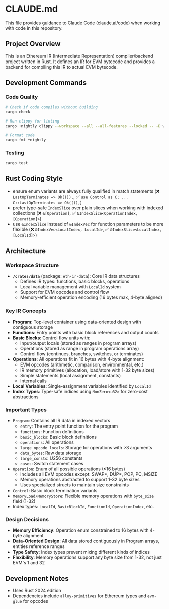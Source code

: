 # CLAUDE.md

This file provides guidance to Claude Code (claude.ai/code) when working with code in this repository.

## Project Overview

This is an Ethereum IR (Intermediate Representation) compiler/backend project written in Rust. It defines an IR for EVM bytecode and provides a backend for compiling this IR to actual EVM bytecode.

## Development Commands

### Code Quality
```bash
# Check if code compiles without building
cargo check

# Run clippy for linting
cargo +nightly clippy --workspace --all --all-features --locked -- -D warnings

# Format code
cargo fmt +nightly
```

### Testing
```bash
cargo test
```

## Rust Coding Style
- ensure enum variants are always fully qualified in match statements (❌ `LastOpTerminates => Ok(()),`, ✅ `use Control as C; ... C::LastOpTerminates => Ok(()),`)
- prefer type-safe `IndexSlice` over plain slices when working with indexed collections (❌ `&[Operation]`, ✅ `&IndexSlice<OperationIndex, [Operation]>`)
- use `&IndexSlice` instead of `&IndexVec` for function parameters to be more flexible (❌ `&IndexVec<LocalIndex, LocalId>`, ✅ `&IndexSlice<LocalIndex, [LocalId]>`) 

## Architecture

### Workspace Structure
- **`/crates/data`** (package: `eth-ir-data`): Core IR data structures
  - Defines IR types: functions, basic blocks, operations
  - Local variable management with `LocalId` system
  - Support for EVM opcodes and control flow
  - Memory-efficient operation encoding (16 bytes max, 4-byte aligned)

### Key IR Concepts
- **Program**: Top-level container using data-oriented design with contiguous storage
- **Functions**: Entry points with basic block references and output counts
- **Basic Blocks**: Control flow units with:
  - Input/output locals (stored as ranges in program arrays)
  - Operations (stored as range in program operations array)
  - Control flow (continues, branches, switches, or terminates)
- **Operations**: All operations fit in 16 bytes with 4-byte alignment:
  - EVM opcodes (arithmetic, comparison, environmental, etc.)
  - IR memory primitives (allocation, load/store with 1-32 byte sizes)
  - Simple statements (local assignment, constants)
  - Internal calls
- **Local Variables**: Single-assignment variables identified by `LocalId`
- **Index Types**: Type-safe indices using `NonZero<u32>` for zero-cost abstractions

### Important Types
- `Program`: Contains all IR data in indexed vectors
  - `entry`: The entry point function for the program
  - `functions`: Function definitions
  - `basic_blocks`: Basic block definitions
  - `operations`: All operations
  - `large_opcode_locals`: Storage for operations with >3 arguments
  - `data_bytes`: Raw data storage
  - `large_consts`: U256 constants
  - `cases`: Switch statement cases
- `Operation`: Enum of all possible operations (≤16 bytes)
  - Includes all EVM opcodes except: SWAP*, DUP*, POP, PC, MSIZE
  - Memory operations abstracted to support 1-32 byte sizes
  - Uses specialized structs to maintain size constraints
- `Control`: Basic block termination variants
- `MemoryLoad/MemoryStore`: Flexible memory operations with `byte_size` field (1-32)
- Index types: `LocalId`, `BasicBlockId`, `FunctionId`, `OperationIndex`, etc.

### Design Decisions
- **Memory Efficiency**: Operation enum constrained to 16 bytes with 4-byte alignment
- **Data-Oriented Design**: All data stored contiguously in Program arrays, entities reference ranges
- **Type Safety**: Index types prevent mixing different kinds of indices
- **Flexibility**: Memory operations support any byte size from 1-32, not just EVM's 1 and 32


## Development Notes

- Uses Rust 2024 edition
- Dependencies include `alloy-primitives` for Ethereum types and `evm-glue` for opcodes
